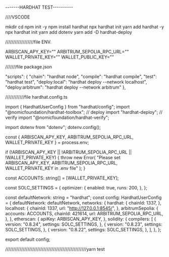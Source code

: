 -------HARDHAT TEST----------



////VSCODE

mkdir <folder name>
cd <folder name>
npm init -y
npm install hardhat
npx hardhat init
yarn add hardhat -y
npx hardhat init
yarn add dotenv
yarn add -D hardhat-deploy



//////////////////file ENV.

ARBISCAN_APY_KEY=""
ARBITRUM_SEPOLIA_RPC_URL=""
WALLET_PRIVATE_KEY=""
WALLET_PUBLIC_KEY=""



///////file package.json

 "scripts": {
    "chain": "hardhat node",
    "compile": "hardhat compile",
    "test": "hardhat test",
    "deploy:local": "hardhat deploy --network localhost",
    "deploy:arbitrum": "hardhat deploy --network arbitrum"
  },



////////////file hardhat.config.ts

import { HardhatUserConfig } from "hardhat/config";
import "@nomicfoundation/hardhat-toolbox";
// deploy
import "hardhat-deploy";
// verify
import "@nomicfoundation/hardhat-verify";

import dotenv from "dotenv";
dotenv.config();

const { ARBISCAN_APY_KEY, ARBITRUM_SEPOLIA_RPC_URL, WALLET_PRIVATE_KEY } =
  process.env;

if (!ARBISCAN_APY_KEY || !ARBITRUM_SEPOLIA_RPC_URL || !WALLET_PRIVATE_KEY) {
  throw new Error(
    "Please set ARBISCAN_APY_KEY, ARBITRUM_SEPOLIA_RPC_URL, WALLET_PRIVATE_KEY in .env file"
  );
}

const ACCOUNTS: string[] = [WALLET_PRIVATE_KEY];

const SOLC_SETTINGS = {
  optimizer: {
    enabled: true,
    runs: 200,
  },
};

const defaultNetwork: string = "hardhat";
const config: HardhatUserConfig = {
  defaultNetwork: defaultNetwork,
  networks: {
    hardhat: {
      chainId: 1337,
    },
    localhost: {
      chainId: 1337,
      url: "http://127.0.0.1:8545/",
    },
    arbitrumSepolia: {
      accounts: ACCOUNTS,
      chainId: 421614,
      url: ARBITRUM_SEPOLIA_RPC_URL,
    },
  },
  etherscan: {
    apiKey: ARBISCAN_APY_KEY,
  },
  solidity: {
    compilers: [
      {
        version: "0.8.24",
        settings: SOLC_SETTINGS,
      },
      {
        version: "0.8.23",
        settings: SOLC_SETTINGS,
      },
      {
        version: "0.8.22",
        settings: SOLC_SETTINGS,
      },
    ],
  },
};

export default config;


///////////////////////////////////////////////////yarn test
